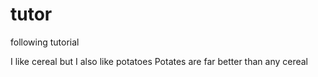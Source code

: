 # tutor
following tutorial



I like cereal but I also like potatoes
Potates are far better than any cereal
